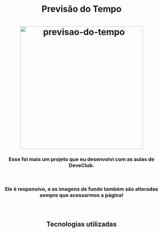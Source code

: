 <h1 align="center">Previsão do Tempo</h1>
<h1 align="center">
<img src="https://github.com/mggsistema/Previsao-do-tempo/blob/main/src/Previs%C3%A3o%20do%20tempo.png?raw=true" alt="previsao-do-tempo" width="400px"/>
</h1>
<h3 align="center">Esse foi mais um projeto que eu desenvolvi com as aulas de DeveClub.</h3>
<br>
<h3 align="center">Ele é responsivo, e as imagens de fundo também são alteradas sempre que acessarmos a página!<h3>
 <br>
 <h2 align="center">Tecnologias utilizadas</h2>                                                                         
  <br>
  <img src="https://img.shields.io/badge/HTML5-E34F26?style=for-the-badge&logo=html5&logoColor=white" alt Html5"/>
 <img src="https://img.shields.io/badge/CSS-239120?&style=for-the-badge&logo=css3&logoColor=white" alt Css"/>
 <img src="https://img.shields.io/badge/JavaScript-F7DF1E?style=for-the-badge&logo=javascript&logoColor=black" alt Js"/>
  <br>
 
  
